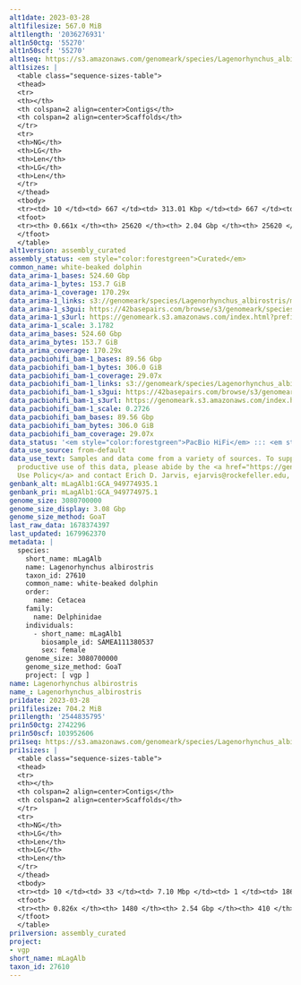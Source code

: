 ```yaml
---
alt1date: 2023-03-28
alt1filesize: 567.0 MiB
alt1length: '2036276931'
alt1n50ctg: '55270'
alt1n50scf: '55270'
alt1seq: https://s3.amazonaws.com/genomeark/species/Lagenorhynchus_albirostris/mLagAlb1/assembly_curated/mLagAlb1.alt.cur.20230328.fasta.gz
alt1sizes: |
  <table class="sequence-sizes-table">
  <thead>
  <tr>
  <th></th>
  <th colspan=2 align=center>Contigs</th>
  <th colspan=2 align=center>Scaffolds</th>
  </tr>
  <tr>
  <th>NG</th>
  <th>LG</th>
  <th>Len</th>
  <th>LG</th>
  <th>Len</th>
  </tr>
  </thead>
  <tbody>
  <tr><td> 10 </td><td> 667 </td><td> 313.01 Kbp </td><td> 667 </td><td> 313.01 Kbp </td></tr><tr><td> 20 </td><td> 1925 </td><td> 199.32 Kbp </td><td> 1925 </td><td> 199.32 Kbp </td></tr><tr><td> 30 </td><td> 3817 </td><td> 134.77 Kbp </td><td> 3817 </td><td> 134.77 Kbp </td></tr><tr><td> 40 </td><td> 6641 </td><td> 89.10 Kbp </td><td> 6641 </td><td> 89.10 Kbp </td></tr><tr style="background-color:#cccccc;"><td> 50 </td><td> 11052 </td><td> 55.27 Kbp </td><td> 11052 </td><td> 55.27 Kbp </td></tr><tr><td> 60 </td><td> 18319 </td><td> 33.05 Kbp </td><td> 18319 </td><td> 33.05 Kbp </td></tr><tr><td> 70 </td><td> 0 </td><td>  </td><td> 0 </td><td>  </td></tr><tr><td> 80 </td><td> 0 </td><td>  </td><td> 0 </td><td>  </td></tr><tr><td> 90 </td><td> 0 </td><td>  </td><td> 0 </td><td>  </td></tr><tr><td> 100 </td><td> 0 </td><td>  </td><td> 0 </td><td>  </td></tr></tbody>
  <tfoot>
  <tr><th> 0.661x </th><th> 25620 </th><th> 2.04 Gbp </th><th> 25620 </th><th> 2.04 Gbp </th></tr>
  </tfoot>
  </table>
alt1version: assembly_curated
assembly_status: <em style="color:forestgreen">Curated</em>
common_name: white-beaked dolphin
data_arima-1_bases: 524.60 Gbp
data_arima-1_bytes: 153.7 GiB
data_arima-1_coverage: 170.29x
data_arima-1_links: s3://genomeark/species/Lagenorhynchus_albirostris/mLagAlb1/genomic_data/arima/<br>
data_arima-1_s3gui: https://42basepairs.com/browse/s3/genomeark/species/Lagenorhynchus_albirostris/mLagAlb1/genomic_data/arima/
data_arima-1_s3url: https://genomeark.s3.amazonaws.com/index.html?prefix=species/Lagenorhynchus_albirostris/mLagAlb1/genomic_data/arima/
data_arima-1_scale: 3.1782
data_arima_bases: 524.60 Gbp
data_arima_bytes: 153.7 GiB
data_arima_coverage: 170.29x
data_pacbiohifi_bam-1_bases: 89.56 Gbp
data_pacbiohifi_bam-1_bytes: 306.0 GiB
data_pacbiohifi_bam-1_coverage: 29.07x
data_pacbiohifi_bam-1_links: s3://genomeark/species/Lagenorhynchus_albirostris/mLagAlb1/genomic_data/pacbio_hifi/<br>
data_pacbiohifi_bam-1_s3gui: https://42basepairs.com/browse/s3/genomeark/species/Lagenorhynchus_albirostris/mLagAlb1/genomic_data/pacbio_hifi/
data_pacbiohifi_bam-1_s3url: https://genomeark.s3.amazonaws.com/index.html?prefix=species/Lagenorhynchus_albirostris/mLagAlb1/genomic_data/pacbio_hifi/
data_pacbiohifi_bam-1_scale: 0.2726
data_pacbiohifi_bam_bases: 89.56 Gbp
data_pacbiohifi_bam_bytes: 306.0 GiB
data_pacbiohifi_bam_coverage: 29.07x
data_status: '<em style="color:forestgreen">PacBio HiFi</em> ::: <em style="color:forestgreen">Arima</em>'
data_use_source: from-default
data_use_text: Samples and data come from a variety of sources. To support fair and
  productive use of this data, please abide by the <a href="https://genome10k.soe.ucsc.edu/data-use-policies/">Data
  Use Policy</a> and contact Erich D. Jarvis, ejarvis@rockefeller.edu, with any questions.
genbank_alt: mLagAlb1:GCA_949774935.1
genbank_pri: mLagAlb1:GCA_949774975.1
genome_size: 3080700000
genome_size_display: 3.08 Gbp
genome_size_method: GoaT
last_raw_data: 1678374397
last_updated: 1679962370
metadata: |
  species:
    short_name: mLagAlb
    name: Lagenorhynchus albirostris
    taxon_id: 27610
    common_name: white-beaked dolphin
    order:
      name: Cetacea
    family:
      name: Delphinidae
    individuals:
      - short_name: mLagAlb1
        biosample_id: SAMEA111380537
        sex: female
    genome_size: 3080700000
    genome_size_method: GoaT
    project: [ vgp ]
name: Lagenorhynchus albirostris
name_: Lagenorhynchus_albirostris
pri1date: 2023-03-28
pri1filesize: 704.2 MiB
pri1length: '2544835795'
pri1n50ctg: 2742296
pri1n50scf: 103952606
pri1seq: https://s3.amazonaws.com/genomeark/species/Lagenorhynchus_albirostris/mLagAlb1/assembly_curated/mLagAlb1.pri.cur.20230328.fasta.gz
pri1sizes: |
  <table class="sequence-sizes-table">
  <thead>
  <tr>
  <th></th>
  <th colspan=2 align=center>Contigs</th>
  <th colspan=2 align=center>Scaffolds</th>
  </tr>
  <tr>
  <th>NG</th>
  <th>LG</th>
  <th>Len</th>
  <th>LG</th>
  <th>Len</th>
  </tr>
  </thead>
  <tbody>
  <tr><td> 10 </td><td> 33 </td><td> 7.10 Mbp </td><td> 1 </td><td> 186.27 Mbp </td></tr><tr><td> 20 </td><td> 82 </td><td> 5.57 Mbp </td><td> 3 </td><td> 148.38 Mbp </td></tr><tr><td> 30 </td><td> 146 </td><td> 4.23 Mbp </td><td> 5 </td><td> 132.31 Mbp </td></tr><tr><td> 40 </td><td> 224 </td><td> 3.57 Mbp </td><td> 8 </td><td> 110.72 Mbp </td></tr><tr style="background-color:#cccccc;"><td> 50 </td><td> 323 </td><td style="background-color:#88ff88;"> 2.74 Mbp </td><td> 11 </td><td style="background-color:#88ff88;"> 103.95 Mbp </td></tr><tr><td> 60 </td><td> 455 </td><td> 2.00 Mbp </td><td> 14 </td><td> 88.54 Mbp </td></tr><tr><td> 70 </td><td> 648 </td><td> 1.24 Mbp </td><td> 17 </td><td> 82.34 Mbp </td></tr><tr><td> 80 </td><td> 1032 </td><td> 434.87 Kbp </td><td> 63 </td><td> 0.94 Mbp </td></tr><tr><td> 90 </td><td> 0 </td><td>  </td><td> 0 </td><td>  </td></tr><tr><td> 100 </td><td> 0 </td><td>  </td><td> 0 </td><td>  </td></tr></tbody>
  <tfoot>
  <tr><th> 0.826x </th><th> 1480 </th><th> 2.54 Gbp </th><th> 410 </th><th> 2.54 Gbp </th></tr>
  </tfoot>
  </table>
pri1version: assembly_curated
project:
- vgp
short_name: mLagAlb
taxon_id: 27610
---
```

